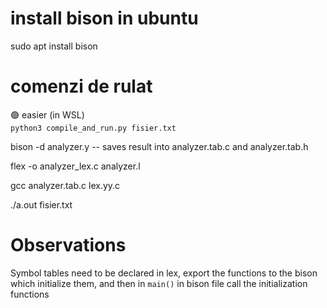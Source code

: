 # install bison in ubuntu

sudo apt install bison

# comenzi de rulat

🟢 easier (in WSL) </br>
`python3 compile_and_run.py fisier.txt`

bison -d analyzer.y -- saves result into analyzer.tab.c and analyzer.tab.h</br>

flex -o analyzer_lex.c analyzer.l </br>

gcc analyzer.tab.c lex.yy.c </br>

./a.out fisier.txt </br>

# Observations

Symbol tables need to be declared in lex, export the functions to the bison which initialize them, and then in `main()` in bison file call the initialization functions
